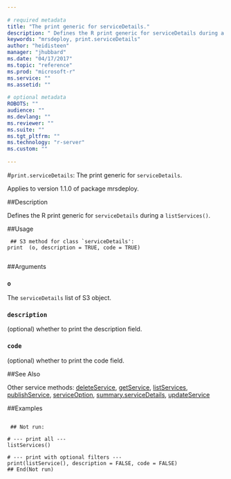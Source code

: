 ```yaml
--- 
 
# required metadata 
title: "The print generic for serviceDetails." 
description: " Defines the R print generic for serviceDetails during a listServices(). " 
keywords: "mrsdeploy, print.serviceDetails" 
author: "heidisteen" 
manager: "jhubbard" 
ms.date: "04/17/2017" 
ms.topic: "reference" 
ms.prod: "microsoft-r" 
ms.service: "" 
ms.assetid: "" 
 
# optional metadata 
ROBOTS: "" 
audience: "" 
ms.devlang: "" 
ms.reviewer: "" 
ms.suite: "" 
ms.tgt_pltfrm: "" 
ms.technology: "r-server" 
ms.custom: "" 
 
--- 
```

 
 
 
 
 #`print.serviceDetails`: The print generic for `serviceDetails`.

 Applies to version 1.1.0 of package mrsdeploy.
 
 ##Description
 
Defines the R print generic for `serviceDetails` during a 
`listServices()`.
 
 
 ##Usage

```   
 ## S3 method for class `serviceDetails':
print  (o, description = TRUE, code = TRUE)
 
```
 
 ##Arguments

   
  
 ### `o`
 The `serviceDetails` list of S3 object. 
  
  
  
 ### `description`
 (optional) whether to print the description field. 
  
  
  
 ### `code`
 (optional) whether to print the code field. 
  
 
 
 ##See Also
 
Other service methods: [deleteService](../../r-reference/mrsdeploy/deleteservice.md),
[getService](../../r-reference/mrsdeploy/getservice.md), [listServices](listServices.md),
[publishService](publishService.md),
[serviceOption](serviceOption.md),
[summary.serviceDetails](summary.serviceDetails.md),
[updateService](updateService.md)
   
 ##Examples

 ```
   
  ## Not run:
 
# --- print all ---
listServices()

# --- print with optional filters ---
print(listService(), description = FALSE, code = FALSE)
 ## End(Not run) 
  
 
```
 
 
